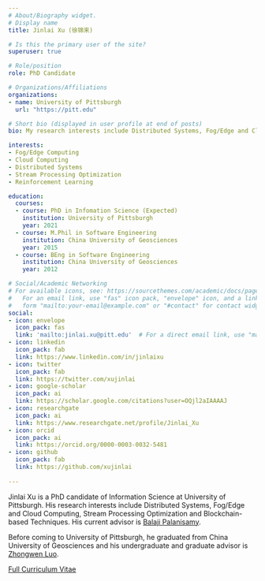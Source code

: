 ```yaml
---
# About/Biography widget.
# Display name
title: Jinlai Xu (徐锦来)

# Is this the primary user of the site?
superuser: true

# Role/position
role: PhD Candidate

# Organizations/Affiliations
organizations:
- name: University of Pittsburgh
  url: "https://pitt.edu"

# Short bio (displayed in user profile at end of posts)
bio: My research interests include Distributed Systems, Fog/Edge and Cloud Computing, Stream Processing Optimization and Blockchain-based Techniques

interests:
- Fog/Edge Computing
- Cloud Computing
- Distributed Systems
- Stream Processing Optimization
- Reinforcement Learning

education:
  courses:
  - course: PhD in Infomation Science (Expected)
    institution: University of Pittsburgh
    year: 2021
  - course: M.Phil in Software Engineering
    institution: China University of Geosciences
    year: 2015
  - course: BEng in Software Engineering
    institution: China University of Geosciences
    year: 2012

# Social/Academic Networking
# For available icons, see: https://sourcethemes.com/academic/docs/page-builder/#icons
#   For an email link, use "fas" icon pack, "envelope" icon, and a link in the
#   form "mailto:your-email@example.com" or "#contact" for contact widget.
social:
- icon: envelope
  icon_pack: fas
  link: 'mailto:jinlai.xu@pitt.edu'  # For a direct email link, use "mailto:test@example.org".
- icon: linkedin
  icon_pack: fab
  link: https://www.linkedin.com/in/jinlaixu
- icon: twitter
  icon_pack: fab
  link: https://twitter.com/xujinlai
- icon: google-scholar
  icon_pack: ai
  link: https://scholar.google.com/citations?user=OQjl2aIAAAAJ
- icon: researchgate
  icon_pack: ai
  link: https://www.researchgate.net/profile/Jinlai_Xu
- icon: orcid
  icon_pack: ai
  link: https://orcid.org/0000-0003-0032-5481
- icon: github
  icon_pack: fab
  link: https://github.com/xujinlai
 
---
```



Jinlai Xu is a PhD candidate of Information Science at University of Pittsburgh. His research interests include Distributed Systems, Fog/Edge and Cloud Computing, Stream Processing Optimization and Blockchain-based Techniques. 
His current advisor is [Balaji Palanisamy](http://www.sis.pitt.edu/bpalan/).

Before coming to University of Pittsburgh, he graduated from China University of Geosciences and his undergraduate and graduate advisor is [Zhongwen Luo](http://grzy.cug.edu.cn/luozhongwen/en/index.htm).

<a href="cv_XuJinlai.pdf" class="btn btn-info">Full Curriculum Vitae</a>
